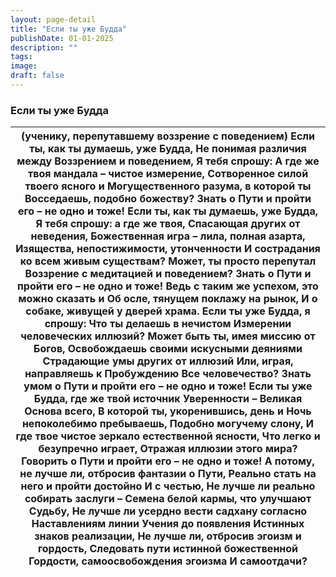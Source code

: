 ```yaml
---
layout: page-detail
title: "Если ты уже Будда"
publishDate: 01-01-2025
description: ""
tags:
image:
draft: false
---
```


### Если ты уже Будда

| (ученику, перепутавшему воззрение с поведением)  Если ты, как ты думаешь, уже Будда,  Не понимая различия между  Воззрением и поведением,  Я тебя спрошу:  А где же твоя мандала – чистое измерение,  Сотворенное силой твоего ясного и  Могущественного разума, в которой ты  Восседаешь, подобно божеству? Знать о Пути и пройти его – не одно и тоже!  Если ты, как ты думаешь, уже Будда,  Я тебя спрошу: а где же твоя,  Спасающая других от неведения,  Божественная игра – лила, полная азарта,  Изящества, непостижимости, утонченности  И сострадания ко всем живым существам?  Может, ты просто перепутал  Воззрение с медитацией и поведением? Знать о Пути и пройти его – не одно и тоже!  Ведь с таким же успехом, это можно сказать и  Об осле, тянущем поклажу на рынок,  И о собаке, живущей у дверей храма.  Если ты уже Будда, я спрошу:  Что ты делаешь в нечистом  Измерении человеческих иллюзий? Может быть ты, имея миссию от Богов,  Освобождаешь своими искусными деяниями  Страдающие умы других от иллюзий  Или, играя, направляешь к Пробуждению  Все человечество? Знать умом о Пути и пройти его – не одно и тоже!  Если ты уже Будда, где же твой источник  Уверенности – Великая Основа всего,  В которой ты, укоренившись, день и  Ночь непоколебимо пребываешь,  Подобно могучему слону,  И где твое чистое зеркало естественной ясности,  Что легко и безупречно играет,  Отражая иллюзии этого мира? Говорить о Пути и пройти его – не одно и тоже!  А потому, не лучше ли, отбросив фантазии о Пути,  Реально стать на него и пройти достойно  И с честью,  Не лучше ли реально собирать заслуги –  Семена белой кармы, что улучшают  Судьбу,  Не лучше ли усердно вести садхану согласно  Наставлениям линии Учения до появления  Истинных знаков реализации,  Не лучше ли, отбросив эгоизм и гордость,  Следовать пути истинной божественной  Гордости, самоосвобождения эгоизма  И самоотдачи? |
| -------------------------------------------------------------------------------------------------------------------------------------------------------------------------------------------------------------------------------------------------------------------------------------------------------------------------------------------------------------------------------------------------------------------------------------------------------------------------------------------------------------------------------------------------------------------------------------------------------------------------------------------------------------------------------------------------------------------------------------------------------------------------------------------------------------------------------------------------------------------------------------------------------------------------------------------------------------------------------------------------------------------------------------------------------------------------------------------------------------------------------------------------------------------------------------------------------------------------------------------------------------------------------------------------------------------------------------------------------------------------------------------------------------------------------------------------------------------------------------------------------------------------------------------------------------------------------------------------------------------------------------------------------------------------------------------------------------------------------------------------------------------------------------------------------------------------------------------------------------------------------------------------------------------------------------- |
  
  
